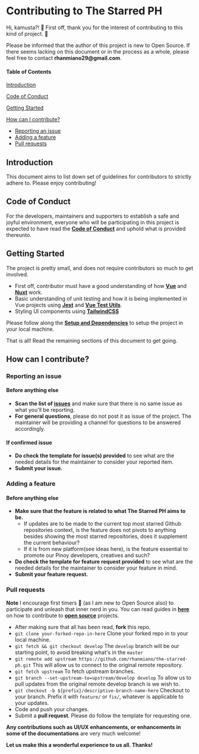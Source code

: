 # Contributing to The Starred PH

Hi, kamusta?! :raised_hands: First off, thank you for the interest of contributing to this kind of project. :raised_hands:

Please be informed that the author of this project is new to Open Source. If there seems lacking on this document or in the process as a whole, please feel free to contact __rhanmiano29@gmail.com__.

#### Table of Contents

[Introduction](#introduction)

[Code of Conduct](#code-of-conduct)

[Getting Started](#getting-started)

[How can I contribute?](#introduction)

- [Reporting an issue](#reporting-an-issue)
- [Adding a feature](#adding-a-feature)
- [Pull requests](#pull-requests)

## Introduction

This document aims to list down set of guidelines for contributors to strictly adhere to. Please enjoy contributing!

## Code of Conduct

For the developers, maintainers and supporters to establish a safe and joyful environment, everyone who will be participating in this project is expected to have read the **[Code of Conduct](https://github.com/rhanmiano/the-starred-ph/blob/master/.github/CODE_OF_CONDUCT.md)** and uphold what is provided thereunto.

## Getting Started

The project is pretty small, and does not require contributors so much to get involved.

- First off, contributor must have a good understanding of how **[Vue](https://vuejs.org/)** and **[Nuxt](https://nuxtjs.org/)** work.
- Basic understanding of unit testing and how it is being implemented in Vue projects using **[Jest](https://jestjs.io/)** and **[Vue Test Utils](https://vue-test-utils.vuejs.org/)**.
- Styling UI components using **[TailwindCSS](https://tailwindcss.com/)**

Please follow along the **[Setup and Dependencies](https://github.com/rhanmiano/the-starred-ph/tree/master#setup-and-dependencies)** to setup the project in your local machine.

That is all! Read the remaining sections of this document to get going.

## How can I contribute?

### Reporting an issue

#### Before anything else

- **Scan the list of [issues](https://github.com/rhanmiano/the-starred-ph/issues)** and make sure that there is no same issue as what you'll be reporting.
- **For general questions**, please do not post it as issue of the project. The maintainer will be providing a channel for questions to be answered accordingly.

#### If confirmed issue

- **Do check the template for issue(s) provided** to see what are the needed details for the maintainer to consider your reported item.
- **Submit your issue.**

### Adding a feature

#### Before anything else

- **Make sure that the feature is related to what The Starred PH aims to be.**
  - If updates are to be made to the current top most starred Github repositories context, is the feature does not pivots to anything besides showing the most starred repositories, does it supplement the current behaviour?
  - If it is from new platform(see ideas here), is the feature essential to promote our Pinoy developers, creatives and such?
- **Do check the template for feature request provided** to see what are the needed details for the maintainer to consider your feature in mind.
- **Submit your feature request.**

### Pull requests

**Note** I encourage first timers :beginner: (as I am new to Open Source also) to participate and unleash that inner nerd in you. You can read guides in **[here](https://www.firsttimersonly.com/)** on how to contribute to **[open source](https://opensource.guide/)** projects.

- After making sure that all has been read, **fork** this repo.
- `git clone your-forked-repo-in-here` Clone your forked repo in to your local machine.
- `git fetch && git checkout develop` The `develop` branch will be our starting point, to avoid breaking what's in the `master`
- `git remote add upstream https://github.com/rhanmiano/the-starred-ph.git` This will allow us to connect to the original remote repository.
- `git fetch upstream` To fetch upstream branches.
- `git branch --set-upstream-to=upstream/develop develop` To allow us to pull updates from the original remote develop branch is we wish to.
- `git checkout -b ${prefix}/descriptive-branch-name-here` Checkout to your branch. Prefix it with `feature/` or `fix/`, whatever is applicable to your updates.
- Code and push your changes.
- Submit a **pull request**. Please do follow the template for requesting one.

**Any contributions such as UI/UX enhancements, or enhancements in some of the documentations** are very much welcome!

**Let us make this a wonderful experience to us all. Thanks!**
